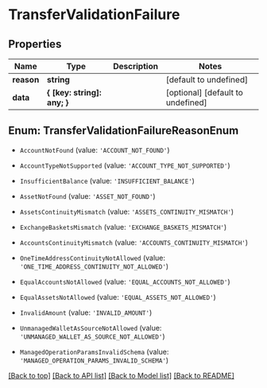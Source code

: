 # TransferValidationFailure

## Properties

|Name | Type | Description | Notes|
|------------ | ------------- | ------------- | -------------|
|**reason** | **string** |  | [default to undefined]|
|**data** | **{ [key: string]: any; }** |  | [optional] [default to undefined]|


## Enum: TransferValidationFailureReasonEnum


* `AccountNotFound` (value: `'ACCOUNT_NOT_FOUND'`)

* `AccountTypeNotSupported` (value: `'ACCOUNT_TYPE_NOT_SUPPORTED'`)

* `InsufficientBalance` (value: `'INSUFFICIENT_BALANCE'`)

* `AssetNotFound` (value: `'ASSET_NOT_FOUND'`)

* `AssetsContinuityMismatch` (value: `'ASSETS_CONTINUITY_MISMATCH'`)

* `ExchangeBasketsMismatch` (value: `'EXCHANGE_BASKETS_MISMATCH'`)

* `AccountsContinuityMismatch` (value: `'ACCOUNTS_CONTINUITY_MISMATCH'`)

* `OneTimeAddressContinuityNotAllowed` (value: `'ONE_TIME_ADDRESS_CONTINUITY_NOT_ALLOWED'`)

* `EqualAccountsNotAllowed` (value: `'EQUAL_ACCOUNTS_NOT_ALLOWED'`)

* `EqualAssetsNotAllowed` (value: `'EQUAL_ASSETS_NOT_ALLOWED'`)

* `InvalidAmount` (value: `'INVALID_AMOUNT'`)

* `UnmanagedWalletAsSourceNotAllowed` (value: `'UNMANAGED_WALLET_AS_SOURCE_NOT_ALLOWED'`)

* `ManagedOperationParamsInvalidSchema` (value: `'MANAGED_OPERATION_PARAMS_INVALID_SCHEMA'`)





[[Back to top]](#) [[Back to API list]](../../README.md#documentation-for-api-endpoints) [[Back to Model list]](../../README.md#documentation-for-models) [[Back to README]](../../README.md)
